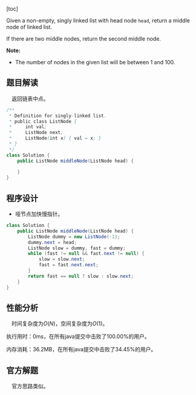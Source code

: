 [toc]

Given a non-empty, singly linked list with head node `head`, return a middle node of linked list.

If there are two middle nodes, return the second middle node.



**Note:**

- The number of nodes in the given list will be between $1$ and $100$.



## 题目解读

&emsp;返回链表中点。

```java
/**
 * Definition for singly-linked list.
 * public class ListNode {
 *     int val;
 *     ListNode next;
 *     ListNode(int x) { val = x; }
 * }
 */
class Solution {
    public ListNode middleNode(ListNode head) {
        
    }
}
```

## 程序设计

* 哑节点加快慢指针。

```java
class Solution {
    public ListNode middleNode(ListNode head) {
        ListNode dummy = new ListNode(-1);
        dummy.next = head;
        ListNode slow = dummy, fast = dummy;
        while (fast != null && fast.next != null) {
            slow = slow.next;
            fast = fast.next.next;
        }
        return fast == null ? slow : slow.next; 
    }
}
```

## 性能分析

&emsp;时间复杂度为$O(N)$，空间复杂度为$O(1)$。

执行用时：0ms，在所有java提交中击败了100.00%的用户。

内存消耗：36.2MB，在所有java提交中击败了34.45%的用户。

## 官方解题

&emsp;官方思路类似。